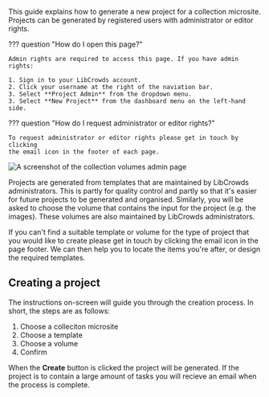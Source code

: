This guide explains how to generate a new project for a collection microsite.
Projects can be generated by registered users with administrator or editor
rights.

??? question "How do I open this page?"

    Admin rights are required to access this page. If you have admin rights:

    1. Sign in to your LibCrowds account.
    2. Click your username at the right of the naviation bar.
    3. Select **Project Admin** from the dropdown menu.
    3. Select **New Project** from the dashboard menu on the left-hand side.

??? question "How do I request administrator or editor rights?"

    To request administrator or editor rights please get in touch by clicking
    the email icon in the footer of each page.

![A screenshot of the collection volumes admin page](/assets/img/admin-project-new.png?raw=true)

Projects are generated from templates that are maintained by LibCrowds
administrators. This is partly for quality control and partly so that it's
easier for future projects to be generated and organised. Similarly, you will
be asked to choose the volume that contains the input for the project
(e.g. the images). These volumes are also maintained by LibCrowds
administrators.

If you can't find a suitable template or volume for the type of project that
you would like to create please get in touch by clicking the email icon in
the page footer. We can then help you to locate the items you're after, or
design the required templates.

## Creating a project

The instructions on-screen will guide you through the creation process. In
short, the steps are as follows:

1. Choose a colleciton microsite
2. Choose a template
3. Choose a volume
4. Confirm

When the **Create** button is clicked the project will be generated. If the
project is to contain a large amount of tasks you will recieve an email when
the process is complete.

